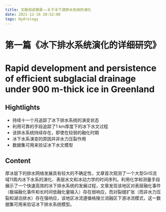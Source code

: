 ```yaml
---
title: 文献阅读摘录——关于冰下湖排水系统的演化
date: 2021-12-16 20:52:08
tags: Hydrology
---
```


# 第一篇《冰下排水系统演化的详细研究》

# Rapid development and persistence of efficient subglacial drainage under 900 m-thick ice in Greenland
## Hightlights

* 持续十一个月追踪了冰下排水系统的演变状态
* 利用可靠的手段追踪了1 km厚度下的冰下水文过程
* 该排水系统持续存在，即使在较弱的融化时期
* 冰下水系演变的原因并非水力压裂作用
* 数据集可用来验证冰下水文模型

## Content

厚冰层下的排水网络发展具有较大的不确定性，文章首次观测了一个大型GrIS流域11周内冰下水系的演化、表层水文和冰动力学的时间序列。利用化学和测量手段展示了一个快速高效的冰下排水系统的发展过程，文章发现该地区对表层融化事件（极端融化事件和长时间低融化量输入）存在弱响应，而对裂缝扩张（而非水力压裂和湖泊排水）存在强响应，该地区冰流遵循格陵兰消融区下游冰流模式，这一数据集可用来验证冰下排水系统模型。